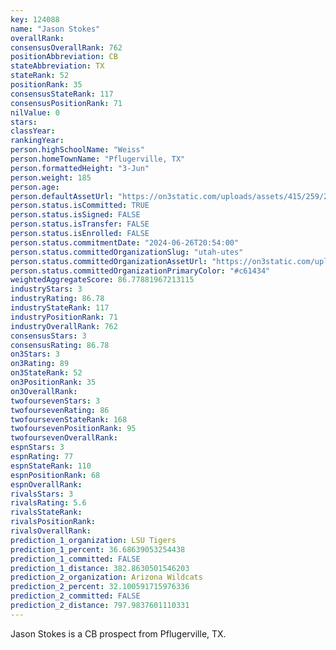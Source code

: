 ```yaml
---
key: 124088
name: "Jason Stokes"
overallRank: 
consensusOverallRank: 762
positionAbbreviation: CB
stateAbbreviation: TX
stateRank: 52
positionRank: 35
consensusStateRank: 117
consensusPositionRank: 71
nilValue: 0
stars: 
classYear: 
rankingYear: 
person.highSchoolName: "Weiss"
person.homeTownName: "Pflugerville, TX"
person.formattedHeight: "3-Jun"
person.weight: 185
person.age: 
person.defaultAssetUrl: "https://on3static.com/uploads/assets/415/259/259415.png"
person.status.isCommitted: TRUE
person.status.isSigned: FALSE
person.status.isTransfer: FALSE
person.status.isEnrolled: FALSE
person.status.commitmentDate: "2024-06-26T20:54:00"
person.status.committedOrganizationSlug: "utah-utes"
person.status.committedOrganizationAssetUrl: "https://on3static.com/uploads/assets/313/150/150313.svg"
person.status.committedOrganizationPrimaryColor: "#c61434"
weightedAggregateScore: 86.77881967213115
industryStars: 3
industryRating: 86.78
industryStateRank: 117
industryPositionRank: 71
industryOverallRank: 762
consensusStars: 3
consensusRating: 86.78
on3Stars: 3
on3Rating: 89
on3StateRank: 52
on3PositionRank: 35
on3OverallRank: 
twofoursevenStars: 3
twofoursevenRating: 86
twofoursevenStateRank: 168
twofoursevenPositionRank: 95
twofoursevenOverallRank: 
espnStars: 3
espnRating: 77
espnStateRank: 110
espnPositionRank: 68
espnOverallRank: 
rivalsStars: 3
rivalsRating: 5.6
rivalsStateRank: 
rivalsPositionRank: 
rivalsOverallRank: 
prediction_1_organization: LSU Tigers
prediction_1_percent: 36.68639053254438
prediction_1_committed: FALSE
prediction_1_distance: 382.8630501546203
prediction_2_organization: Arizona Wildcats
prediction_2_percent: 32.100591715976336
prediction_2_committed: FALSE
prediction_2_distance: 797.9837601110331
---
```

Jason Stokes is a CB prospect from Pflugerville, TX.